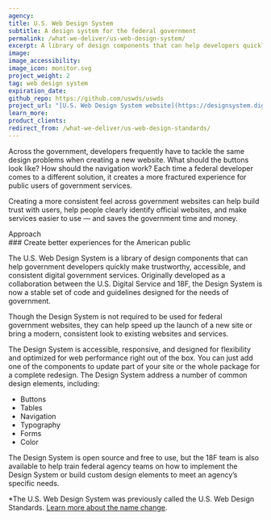 ```yaml
---
agency:
title: U.S. Web Design System
subtitle: A design system for the federal government
permalink: /what-we-deliver/us-web-design-system/
excerpt: A library of design components that can help developers quickly make trustworthy, accessible, and consistent digital government services.
image:
image_accessibility:
image_icon: monitor.svg
project_weight: 2
tag: web design system
expiration_date:
github_repo: https://github.com/uswds/uswds
project_url: "[U.S. Web Design System website](https://designsystem.digital.gov/)"
learn_more:
product_clients:
redirect_from: /what-we-deliver/us-web-design-standards/
---
```


Across the government, developers frequently have to tackle the same
design problems when creating a new website. What should the buttons
look like? How should the navigation work? Each time a federal developer
comes to a different solution, it creates a more fractured experience
for public users of government services.

Creating a more consistent feel across government websites can help
build trust with users, help people clearly identify official websites,
and make services easier to use — and saves the government time and
money.

<div class="small-caps">Approach</div>
### Create better experiences for the American public

The U.S. Web Design System is a library of design components that
can help government developers quickly make trustworthy, accessible, and
consistent digital government services. Originally developed as a
collaboration between the U.S. Digital Service and 18F, the Design System
is now a stable set of code and guidelines designed for the needs of
government.

Though the Design System is not required to be used for federal government
websites, they can help speed up the launch of a new site or bring a
modern, consistent look to existing websites and services.

The Design System is accessible, responsive, and designed for flexibility
and optimized for web performance right out of the box. You can just add
one of the components to update part of your site or the whole package
for a complete redesign. The Design System address a number of common design
elements, including:

-   Buttons
-   Tables
-   Navigation
-   Typography
-   Forms
-   Color

The Design System is open source and free to use, but the 18F team is also
available to help train federal agency teams on how to implement the
Design System or build custom design elements to meet an agency’s specific
needs.

*The U.S. Web Design System was previously called the U.S. Web Design Standards. [Learn more about the name change](https://designsystem.digital.gov/whats-new/updates/2018/01/17/changing-our-name/).
